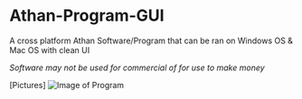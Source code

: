 # Athan-Program-GUI
A cross platform Athan Software/Program that can be ran on Windows OS &amp; Mac OS with clean UI

*Software may not be used for commercial of for use to make money*

[Pictures]
![Image of Program](https://i.imgur.com/cfRXh1J.png)
